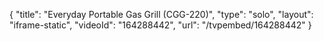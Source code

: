 {
    "title": "Everyday Portable Gas Grill (CGG-220)",
    "type": "solo",
    "layout": "iframe-static",
    "videoId": "164288442",
    "url": "\/tvpembed\/164288442"
}